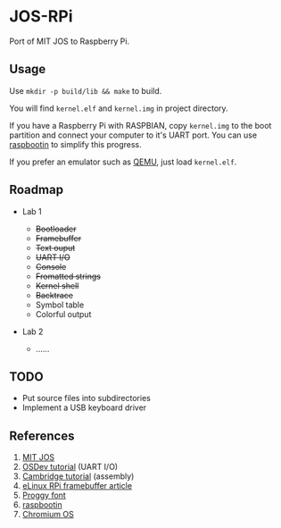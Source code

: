 JOS-RPi
=======

Port of MIT JOS to Raspberry Pi.

Usage
-----

Use `mkdir -p build/lib && make` to build.

You will find `kernel.elf` and `kernel.img` in project directory.

If you have a Raspberry Pi with RASPBIAN, copy `kernel.img` to the boot partition and connect your computer to it's UART port.
You can use [raspbootin](https://github.com/mrvn/raspbootin) to simplify this progress.

If you prefer an emulator such as [QEMU](https://github.com/Torlus/qemu/tree/rpi), just load `kernel.elf`.

Roadmap
-------

  * Lab 1
    * ~~Bootloader~~
    * ~~Framebuffer~~
    * ~~Text ouput~~
    * ~~UART I/O~~
    * ~~Console~~
    * ~~Fromatted strings~~
    * ~~Kernel shell~~
    * ~~Backtrace~~
    * Symbol table
    * Colorful output

  * Lab 2
    * ......

TODO
----

  * Put source files into subdirectories
  * Implement a USB keyboard driver

References
----------

 1. [MIT JOS](http://pdosnew.csail.mit.edu/6.828/2014/)
 2. [OSDev tutorial](http://wiki.osdev.org/ARM_RaspberryPi_Tutorial_C) (UART I/O)
 3. [Cambridge tutorial](http://www.cl.cam.ac.uk/projects/raspberrypi/tutorials/os/) (assembly)
 4. [eLinux RPi framebuffer article](http://elinux.org/RPi_Framebuffer)
 5. [Proggy font](http://www.proggyfonts.net/download/)
 6. [raspbootin](https://github.com/mrvn/raspbootin)
 7. [Chromium OS](https://chromium.googlesource.com/chromiumos/third_party/u-boot-v1/+/master/arch/arm/lib/_uldivmod.S)
